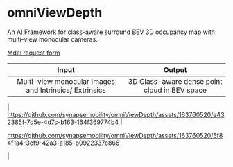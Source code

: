 
# omniViewDepth
An AI Framework for class-aware surround BEV 3D occupancy map with multi-view monocular cameras.

[Mdel request form](https://forms.gle/2JLW8mkCmrBkLmZw8)

|            Input      |            Output           |
|:--------------------------------------:|:--------------------------------------:|
|Multi-view monocular Images and Intrinsics/ Extrinsics | 3D Class-aware dense point cloud in BEV space | 


| https://github.com/synapsemobility/omniViewDepth/assets/163760520/e432385f-7d5e-4d7c-b163-164f369774b4 |

https://github.com/synapsemobility/omniViewDepth/assets/163760520/5f84f1a4-3cf9-42a3-a185-b0922337e866

|
